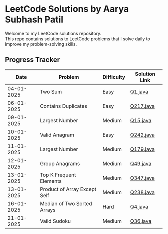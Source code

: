 # LeetCode Solutions by Aarya Subhash Patil

Welcome to my LeetCode solutions repository.  
This repo contains solutions to LeetCode problems that I solve daily to improve my problem-solving skills.


## Progress Tracker

| Date       | Problem                      | Difficulty | Solution Link                   |
|------------|------------------------------|------------|---------------------------------|
| 04-01-2025 | Two Sum                      | Easy       | [Q1.java](./Easy/Q1.java)       |
| 06-01-2025 | Contains Duplicates          | Easy       | [Q217.java](./Easy/Q217.java)   |
| 09-01-2025 | Largest Number               | Medium     | [Q15.java](./Medium/Q15.java)   |
| 10-01-2025 | Valid Anagram                | Easy       | [Q242.java](./Easy/Q242.java)   |
| 11-01-2025 | Largest Number               | Medium     | [Q179.java](./Medium/Q179.java) |
| 12-01-2025 | Group Anagrams               | Medium     | [Q49.java](./Medium/Q49.java)   |
| 13-01-2025 | Top K Frequent Elements      | Medium     | [Q347.java](./Medium/Q347.java) |
| 13-01-2025 | Product of Array Except Self | Medium     | [Q238.java](./Medium/Q238.java) |
| 16-01-2025 | Median of Two Sorted Arrays  | Hard       | [Q4.java](./Hard/Q4.java)       |
| 21-01-2025 | Vaild Sudoku                 | Medium     | [Q36.java](./Medium/Q36.java)   |